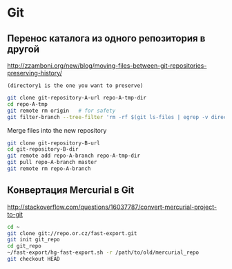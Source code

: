 # Git

## Перенос каталога из одного репозитория в другой

http://zzamboni.org/new/blog/moving-files-between-git-repositories-preserving-history/

```(directory1 is the one you want to preserve)```

```bash
git clone git-repository-A-url repo-A-tmp-dir
cd repo-A-tmp
git remote rm origin   # for safety
git filter-branch --tree-filter 'rm -rf $(git ls-files | egrep -v directory1)' -- --all
```

Merge files into the new repository

```bash
git clone git-repository-B-url
cd git-repository-B-dir
git remote add repo-A-branch repo-A-tmp-dir
git pull repo-A-branch master
git remote rm repo-A-branch
```

## Конвертация Mercurial в Git

http://stackoverflow.com/questions/16037787/convert-mercurial-project-to-git

```bash
cd ~
git clone git://repo.or.cz/fast-export.git
git init git_repo
cd git_repo
~/fast-export/hg-fast-export.sh -r /path/to/old/mercurial_repo
git checkout HEAD
```
